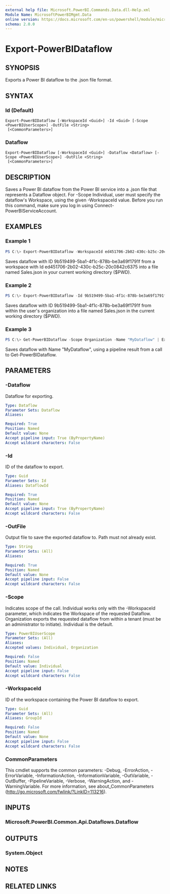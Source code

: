 ```yaml
---
external help file: Microsoft.PowerBI.Commands.Data.dll-Help.xml
Module Name: MicrosoftPowerBIMgmt.Data
online version: https://docs.microsoft.com/en-us/powershell/module/microsoftpowerbimgmt.data/export-powerbidataflow?view=powerbi-ps
schema: 2.0.0
---
```


# Export-PowerBIDataflow

## SYNOPSIS
Exports a Power BI dataflow to the .json file format.

## SYNTAX

### Id (Default)
```
Export-PowerBIDataflow [-WorkspaceId <Guid>] -Id <Guid> [-Scope <PowerBIUserScope>] -OutFile <String>
 [<CommonParameters>]
```

### Dataflow
```
Export-PowerBIDataflow [-WorkspaceId <Guid>] -Dataflow <Dataflow> [-Scope <PowerBIUserScope>] -OutFile <String>
 [<CommonParameters>]
```

## DESCRIPTION
Saves a Power BI dataflow from the Power BI service into a .json file that represents a Dataflow object.
For -Scope Individual, user must specify the dataflow's Workspace, using the given -WorkspaceId value.
Before you run this command, make sure you log in using Connect-PowerBIServiceAccount. 

## EXAMPLES

### Example 1
```powershell
PS C:\> Export-PowerBIDataflow -WorkspaceId ed451706-2b02-430c-b25c-20c0842c6375 -Id 9b519499-5ba1-4f1c-878b-be3a69f1791f -OutFile .\Sales.json
```

Saves dataflow with ID 9b519499-5ba1-4f1c-878b-be3a69f1791f from a workspace with Id ed451706-2b02-430c-b25c-20c0842c6375 into a file named Sales.json in your current working directory ($PWD).

### Example 2
```powershell
PS C:\> Export-PowerBIDataflow -Id 9b519499-5ba1-4f1c-878b-be3a69f1791f -Scope Organization -OutFile .\Sales.json
```

Saves dataflow with ID 9b519499-5ba1-4f1c-878b-be3a69f1791f from within the user's organization into a file named Sales.json in the current working directory ($PWD).

### Example 3
```powershell
PS C:\> Get-PowerBIDataflow -Scope Organization -Name "MyDataflow" | Export-PowerBIDataflow -Scope Organization
```

Saves dataflow with Name "MyDataflow", using a pipeline result from a call to Get-PowerBIDataflow.

## PARAMETERS

### -Dataflow
Dataflow for exporting.

```yaml
Type: Dataflow
Parameter Sets: Dataflow
Aliases:

Required: True
Position: Named
Default value: None
Accept pipeline input: True (ByPropertyName)
Accept wildcard characters: False
```

### -Id
ID of the dataflow to export.

```yaml
Type: Guid
Parameter Sets: Id
Aliases: DataflowId

Required: True
Position: Named
Default value: None
Accept pipeline input: True (ByPropertyName)
Accept wildcard characters: False
```

### -OutFile
Output file to save the exported dataflow to. Path must not already exist.

```yaml
Type: String
Parameter Sets: (All)
Aliases:

Required: True
Position: Named
Default value: None
Accept pipeline input: False
Accept wildcard characters: False
```

### -Scope
Indicates scope of the call. Individual works only with the -WorkspaceId parameter, which indicates the Workspace of the requested Dataflow. Organization exports the requested dataflow from within a tenant (must be an administrator to initiate). Individual is the default.

```yaml
Type: PowerBIUserScope
Parameter Sets: (All)
Aliases:
Accepted values: Individual, Organization

Required: False
Position: Named
Default value: Individual
Accept pipeline input: False
Accept wildcard characters: False
```

### -WorkspaceId
ID of the workspace containing the Power BI dataflow to export.

```yaml
Type: Guid
Parameter Sets: (All)
Aliases: GroupId

Required: False
Position: Named
Default value: None
Accept pipeline input: False
Accept wildcard characters: False
```

### CommonParameters
This cmdlet supports the common parameters: -Debug, -ErrorAction, -ErrorVariable, -InformationAction, -InformationVariable, -OutVariable, -OutBuffer, -PipelineVariable, -Verbose, -WarningAction, and -WarningVariable. For more information, see about_CommonParameters (http://go.microsoft.com/fwlink/?LinkID=113216).

## INPUTS

### Microsoft.PowerBI.Common.Api.Dataflows.Dataflow

## OUTPUTS

### System.Object

## NOTES

## RELATED LINKS
